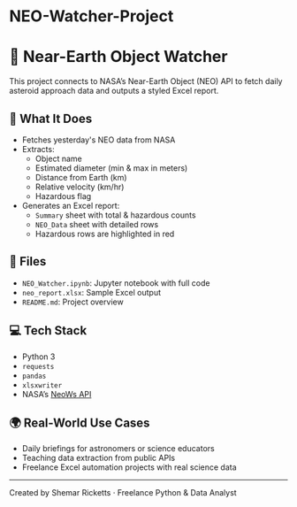 # NEO-Watcher-Project
# 🚀 Near-Earth Object Watcher

This project connects to NASA’s Near-Earth Object (NEO) API to fetch daily asteroid approach data and outputs a styled Excel report.

## 📌 What It Does

- Fetches yesterday's NEO data from NASA
- Extracts:
  - Object name
  - Estimated diameter (min & max in meters)
  - Distance from Earth (km)
  - Relative velocity (km/hr)
  - Hazardous flag
- Generates an Excel report:
  - `Summary` sheet with total & hazardous counts
  - `NEO_Data` sheet with detailed rows
  - Hazardous rows are highlighted in red

## 📂 Files

- `NEO_Watcher.ipynb`: Jupyter notebook with full code
- `neo_report.xlsx`: Sample Excel output
- `README.md`: Project overview

## 💻 Tech Stack

- Python 3
- `requests`
- `pandas`
- `xlsxwriter`
- NASA’s [NeoWs API](https://api.nasa.gov/)

## 🌍 Real-World Use Cases

- Daily briefings for astronomers or science educators
- Teaching data extraction from public APIs
- Freelance Excel automation projects with real science data

---

Created by Shemar Ricketts · Freelance Python & Data Analyst
